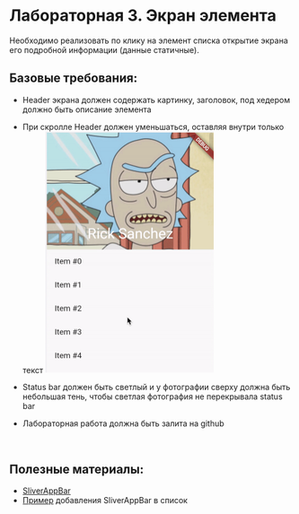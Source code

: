 # Лабораторная 3. Экран элемента

Необходимо реализовать по клику на элемент списка открытие экрана его подробной информации (данные статичные).

## Базовые требования:

- Header экрана должен содержать картинку, заголовок, под хедером должно быть описание элемента

- При скролле Header должен уменьшаться, оставляя внутри только текст
  <img src='./Images/rick.gif' width="300"/>
- Status bar должен быть светлый и у фотографии сверху должна быть небольшая тень, чтобы светлая фотография не перекрывала status bar
- Лабораторная работа должна быть залита на github

<br>

## Полезные материалы:

- [SliverAppBar](https://api.flutter.dev/flutter/material/SliverAppBar-class.html)
- [Пример](https://flutter.dev/docs/cookbook/lists/floating-app-bar) добавления SliverAppBar в список

